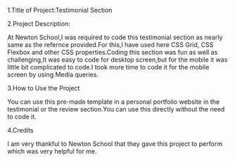 1.Title of Project:Testimonial Section

2.Project Description:

  At Newton School,I was required to code this testimonial section as nearly same as the refernce provided.For this,I have used here CSS Grid, CSS Flexbox and other       CSS properties.Coding this section was fun as well as challenging,It was easy to code for desktop screen,but for the mobile it was little bit complicated to code.I       took more time to code it for the mobile screen by using Media queries.
  
3.How to Use the Project

  You can use this pre-made template in a personal portfolio website in the testimonial or the review section.You can use this directly without the need to code it.
  
4.Credits

  I am very thankful to Newton School that they gave this project to perform which was very helpful for me.
